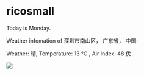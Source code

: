 # ricosmall

Today is Monday.

Weather infomation of 深圳市南山区， 广东省， 中国: 

Weather: 晴, Temperature: 13 ℃ , Air Index: 48 优

<img src="https://github-readme-stats.vercel.app/api?username=ricosmall&show_icons=true" />
